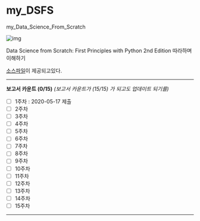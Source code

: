 # my_DSFS
my_Data_Science_From_Scratch

![img](https://images-na.ssl-images-amazon.com/images/I/51XwoyG7MrL._SX379_BO1,204,203,200_.jpg)

Data Science from Scratch: First Principles with Python 2nd Edition
따라하며 이해하기

[소스파일](https://github.com/joelgrus/data-science-from-scratch)이 제공되고있다.

---

**보고서 카운트 (0/15)** 		*(보고서 카운트가 (15/15) 가 되고도 업데이트 되기를)*

- [ ] 1주차  : 2020-05-17 제출
- [ ] 2주차
- [ ] 3주차
- [ ] 4주차
- [ ] 5주차
- [ ] 6주차
- [ ] 7주차
- [ ] 8주차
- [ ] 9주차
- [ ] 10주차
- [ ] 11주차
- [ ] 12주차
- [ ] 13주차
- [ ] 14주차
- [ ] 15주차

---

